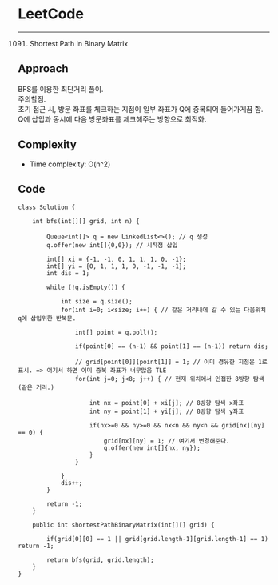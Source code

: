 [//]: # (# Intuition)
<!-- Describe your first thoughts on how to solve this problem. -->


# LeetCode
___
1091. Shortest Path in Binary Matrix
## Approach
<!-- Describe your approach to solving the problem. -->
BFS를 이용한 최단거리 풀이.  
주의할점.  
초기 접근 시, 방문 좌표를 체크하는 지점이 일부 좌표가 Q에 중복되어 들어가게끔 함.  
Q에 삽입과 동시에 다음 방문좌표를 체크해주는 방향으로 최적화.
## Complexity
- Time complexity: O(n^2)
<!-- Add your time complexity here, e.g. $$O(n)$$ -->

[//]: # (- Space complexity:)
<!-- Add your space complexity here, e.g. $$O(n)$$ -->

## Code
```
class Solution {

    int bfs(int[][] grid, int n) {

        Queue<int[]> q = new LinkedList<>(); // q 생성
        q.offer(new int[]{0,0}); // 시작점 삽입
        
        int[] xi = {-1, -1, 0, 1, 1, 1, 0, -1};
        int[] yi = {0, 1, 1, 1, 0, -1, -1, -1};
        int dis = 1;

        while (!q.isEmpty()) {

            int size = q.size();
            for(int i=0; i<size; i++) { // 같은 거리내에 갈 수 있는 다음위치 q에 삽입위한 반복문.

                int[] point = q.poll();
                
                if(point[0] == (n-1) && point[1] == (n-1)) return dis;

                // grid[point[0]][point[1]] = 1; // 이미 경유한 지점은 1로 표시. => 여기서 하면 이미 중복 좌표가 너무많음 TLE
                for(int j=0; j<8; j++) { // 현재 위치에서 인접한 8방향 탐색(같은 거리.)

                    int nx = point[0] + xi[j]; // 8방향 탐색 x좌표
                    int ny = point[1] + yi[j]; // 8방향 탐색 y좌표

                    if(nx>=0 && ny>=0 && nx<n && ny<n && grid[nx][ny] == 0) {
                        grid[nx][ny] = 1; // 여기서 변경해준다.
                        q.offer(new int[]{nx, ny});
                    }
                }

            }
            dis++;
        }

        return -1;
    }

    public int shortestPathBinaryMatrix(int[][] grid) {
        
        if(grid[0][0] == 1 || grid[grid.length-1][grid.length-1] == 1) return -1;

        return bfs(grid, grid.length);
    }
}
```